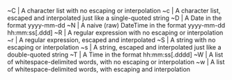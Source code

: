 ~C | A character list with no escaping or interpolation
~c | A character list, escaped and interpolated just like a single-quoted string
~D | A Date in the format yyyy-mm-dd
~N | A naive (raw) DateTime in the format yyyy-mm-dd hh:mm:ss[.ddd]
~R | A regular expression with no escaping or interpolation
~r | A regular expression, escaped and interpolated
~S | A string with no escaping or interpolation
~s | A string, escaped and interpolated just like a double-quoted string
~T | A Time in the format hh:mm:ss[.dddd]
~W | A list of whitespace-delimited words, with no escaping or interpolation
~w | A list of whitespace-delimited words, with escaping and interpolation
